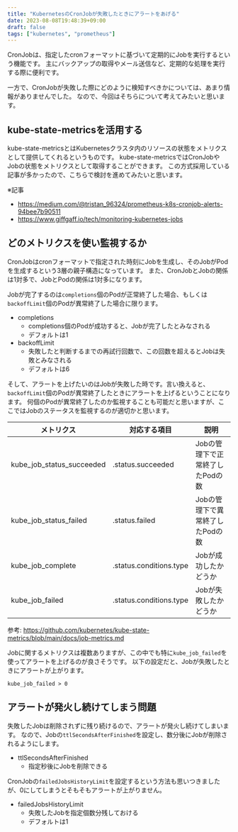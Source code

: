 ```yaml
---
title: "KubernetesのCronJobが失敗したときにアラートをあげる"
date: 2023-08-08T19:48:39+09:00
draft: false
tags: ["kubernetes", "prometheus"]
---
```


CronJobは、指定したcronフォーマットに基づいて定期的にJobを実行するという機能です。
主にバックアップの取得やメール送信など、定期的な処理を実行する際に便利です。

一方で、CronJobが失敗した際にどのように検知すべきかについては、あまり情報がありませんでした。
なので、今回はそちらについて考えてみたいと思います。

##  kube-state-metricsを活用する
kube-state-metricsとはKubernetesクラスタ内のリソースの状態をメトリクスとして提供してくれるというものです。
kube-state-metricsではCronJobやJobの状態をメトリクスとして取得することができます。
この方式採用している記事が多かったので、こちらで検討を進めてみたいと思います。

※記事
- https://medium.com/@tristan_96324/prometheus-k8s-cronjob-alerts-94bee7b90511
- https://www.giffgaff.io/tech/monitoring-kubernetes-jobs


## どのメトリクスを使い監視するか
CronJobはcronフォーマットで指定された時刻にJobを生成し、そのJobがPodを生成するという3層の親子構造になっています。
また、CronJobとJobの関係は1対多で、JobとPodの関係は1対多になります。

Jobが完了するのは`completions`個のPodが正常終了した場合、もしくは`backoffLimit`個のPodが異常終了した場合に限ります。
- completions
    - completions個のPodが成功すると、Jobが完了したとみなされる
    - デフォルトは1
- backoffLimit
    - 失敗したと判断するまでの再試行回数で、この回数を超えるとJobは失敗とみなされる
    - デフォルトは6

そして、アラートを上げたいのはJobが失敗した時です。言い換えると、`backoffLimit`個のPodが異常終了したときにアラートを上げるということになります。
何個のPodが異常終了したのか監視することも可能だと思いますが、ここではJobのステータスを監視するのが適切かと思います。

| メトリクス | 対応する項目 | 説明|
|---|---|---|
| kube_job_status_succeeded | .status.succeeded | Jobの管理下で正常終了したPodの数 |
| kube_job_status_failed | .status.failed | Jobの管理下で異常終了したPodの数 |
| kube_job_complete | .status.conditions.type | Jobが成功したかどうか |
| kube_job_failed | .status.conditions.type | Jobが失敗したかどうか |

参考: https://github.com/kubernetes/kube-state-metrics/blob/main/docs/job-metrics.md

Jobに関するメトリクスは複数ありますが、この中でも特に`kube_job_failed`を使ってアラートを上げるのが良さそうです。
以下の設定だと、Jobが失敗したときにアラートが上がります。
```
kube_job_failed > 0
```

## アラートが発火し続けてしまう問題
失敗したJobは削除されずに残り続けるので、アラートが発火し続けてしまいます。
なので、Jobの`ttlSecondsAfterFinished`を設定し、数分後にJobが削除されるようにします。
- ttlSecondsAfterFinished
    - 指定秒後にJobを削除できる


CronJobの`failedJobsHistoryLimit`を設定するという方法も思いつきましたが、0にしてしまうとそもそもアラートが上がりません。
- failedJobsHistoryLimit
    - 失敗したJobを指定個数分残しておける
    - デフォルトは1
